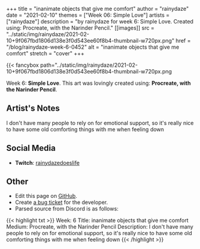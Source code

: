 +++
title =       "inanimate objects that give me comfort"
author =      "rainydaze"
date =        "2021-02-10"
themes =      ["Week 06: Simple Love"]
artists =     ["rainydaze"]
description = "by rainydaze for week 6: Simple Love. Created using: Procreate, with the Narinder Pencil."
[[images]]
              src = "../static/img/rainydaze/2021-02-10+9f067fbd1806d138e3f0d543ee60f8b4-thumbnail-w720px.png"
              href = "/blog/rainydaze-week-6-0452"
              alt = "inanimate objects that give me comfort"
              stretch = "cover"
+++


{{< fancybox path="../static/img/rainydaze/2021-02-10+9f067fbd1806d138e3f0d543ee60f8b4-thumbnail-w720px.png

Week 6: **Simple Love**. This art was lovingly created using: **Procreate, with the Narinder Pencil**.

## Artist's Notes

I don't have many people to rely on for emotional support, so it's really nice to have some old comforting things with me when feeling down

## Social Media

- **Twitch**: <a href='https://twitch.tv/rainydazedoeslife' target='_blank'>rainydazedoeslife</a>

## Other

- Edit this page on [GitHub](https://github.com/teaminkling/web-refresh/edit/main/content/blog/rainydaze-week-6-0452.md).
- Create [a bug ticket](https://github.com/teaminkling/web-refresh/issues/new?assignees=&labels=bug&template=problem-report.md&title=) for the developer.
- Parsed source from Discord is as follows:

{{< highlight txt >}}
Week: 6
Title: inanimate objects that give me comfort 
Medium: Procreate, with the Narinder Pencil
Description: I don't have many people to rely on for emotional support, so it's really nice to have some old comforting things with me when feeling down
{{< /highlight >}}